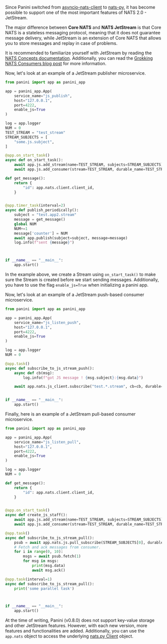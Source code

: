 Since Panini switched from [asyncio-nats-client](https://pypi.org/project/asyncio-nats-client/) to [nats-py](https://pypi.org/project/nats-py/), it has become possible to support one of the most important features of NATS 2.0 - JetStream.

The major difference between **Core NATS** and **NATS JetStream** is that Core NATS is a stateless messaging protocol, meaning that it does not guarantee message delivery, while JetStream is an extension of Core NATS that allows you to store messages and replay in case of problems.

It is recommended to familiarize yourself with JetStream by reading the [NATS Concepts documentation](https://docs.nats.io/nats-concepts/jetstream). Additionally, you can read the [Grokking NATS Consumers blog post](https://www.byronruth.com/grokking-nats-consumers-part-1/) for more information.

Now, let's look at an example of a JetStream publisher microservice.

```python
from panini import app as panini_app

app = panini_app.App(
    service_name="js_publish",
    host="127.0.0.1",
    port=4222,
    enable_js=True
)

log = app.logger
NUM = 0
TEST_STREAM = "test_stream"
STREAM_SUBJECTS = [
    "some.js.subject",
]

@app.on_start_task()
async def on_start_task():
    await app.js.add_stream(name=TEST_STREAM, subjects=STREAM_SUBJECTS)
    await app.js.add_consumer(stream=TEST_STREAM, durable_name=TEST_STREAM)

def get_message():
    return {
        "id": app.nats.client.client_id,
    }


@app.timer_task(interval=2)
async def publish_periodically():
    subject = "test.app2.stream"
    message = get_message()
    global NUM
    NUM+=1
    message['counter'] = NUM
    await app.publish(subject=subject, message=message)
    log.info(f"sent {message}")



if __name__ == "__main__":
    app.start()

```
In the example above, we create a Stream using `on_start_task()` to make sure the Stream is created before we start sending messages. Additionally, you have to use the flag `enable_js=True` when initializing a panini app.

Now, let's look at an example of a JetStream push-based consumer microservice.

```python
from panini import app as panini_app

app = panini_app.App(
    service_name="js_listen_push",
    host="127.0.0.1",
    port=4222,
    enable_js=True
)

log = app.logger
NUM = 0

@app.task()
async def subscribe_to_js_stream_push():
    async def cb(msg):
        log.info(f"got JS message ! {msg.subject}:{msg.data}")

    await app.nats.js_client.subscribe("test.*.stream", cb=cb, durable='consumer-1', stream="sample-stream-1")


if __name__ == "__main__":
    app.start()

```

Finally, here is an example of a JetStream pull-based consumer microservice.

```python
from panini import app as panini_app

app = panini_app.App(
    service_name="js_listen_pull",
    host="127.0.0.1",
    port=4222,
    enable_js=True
)

log = app.logger
NUM = 0

def get_message():
    return {
        "id": app.nats.client.client_id,
    }


@app.on_start_task()
async def create_js_staff():
    await app.js.add_stream(name=TEST_STREAM, subjects=STREAM_SUBJECTS)
    await app.js.add_consumer(stream=TEST_STREAM, durable_name=TEST_STREAM, deliver_group='ABC')

@app.task()
async def subscribe_to_js_stream_pull():
    psub = await app.nats.js.pull_subscribe(STREAM_SUBJECTS[0], durable=TEST_STREAM)
    # Fetch and ack messages from consumer.
    for i in range(0, 10):
        msgs = await psub.fetch(1)
        for msg in msgs:
            print(msg.data)
            await msg.ack()

@app.task(interval=1)
async def subscribe_to_js_stream_pull():
    print('some parallel task')



if __name__ == "__main__":
    app.start()

```


At the time of writing, Panini (v0.8.0) does not support key-value storage and other JetStream features. However, with each new version, more features and functionalities are added. Additionally, you can use the `app.nats` object to access the underlying [nats.py Client](https://github.com/nats-io/nats.py/blob/0c244c857a15a2af98b3611af795fc2ebc52b2e4/nats/aio/client.py#L178) object.